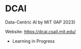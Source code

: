# DCAI
Data-Centric AI by MIT (IAP 2023)

Website: https://dcai.csail.mit.edu/

* Learning in Progress
